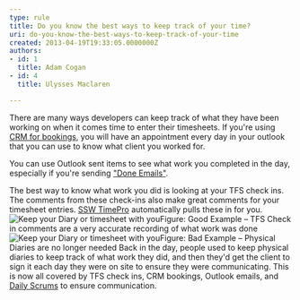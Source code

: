 ```yaml
---
type: rule
title: Do you know the best ways to keep track of your time?
uri: do-you-know-the-best-ways-to-keep-track-of-your-time
created: 2013-04-19T19:33:05.0000000Z
authors:
- id: 1
  title: Adam Cogan
- id: 4
  title: Ulysses Maclaren

---
```


 
​There are many ways developers can keep track of what they have been working on when it comes time to enter their timesheets.​
 If you're using [CRM for bookings](/Communication/RulesToBetterCRMForUsers/Pages/How-to-book-developers-for-a-project.aspx), you will have an appointment every day in your outlook that you can use to know what client you worked for.

You can use Outlook sent items to see what work you completed in the day, especially if you're sending ["Done Emails"](/Communication/RulesToBetterEmail/Pages/DoYouIncludeUsefulDetailInYourDONEEmail.aspx).

The best way to know what work you did is looking at your TFS check ins. The comments from these check-ins also make great comments for your timesheet entries. [SSW TimePro](https&#58;//timepro.ssw.com.au/Home/Easy#/bored) automatically pulls these in for you.
![Keep your Diary or timesheet with you](/Management/Rules-to-Better-Timesheets/PublishingImages/TFS-comments.png)Figure: Good Example – TFS Check in comments are a very accurate recording of what work was done![Keep your Diary or timesheet with you](/Management/Rules-to-Better-Timesheets/PublishingImages/diary.jpg)Figure: Bad Example – Physical Diaries are no longer needed
Back in the day, people used to keep physical diaries to keep track of what work they did, and then they'd get the client to sign it each day they were on site to ensure they were communicating. This is now all covered by TFS check ins, CRM bookings, Outlook emails, and [Daily Scrums](/Management/RulesToSuccessfulProjects/Pages/DailyStandUpScrum.aspx)​ to ensure communication.

